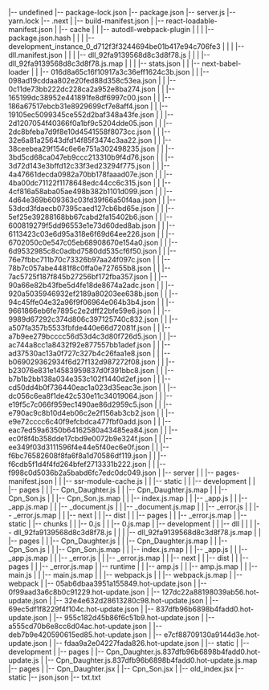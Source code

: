 |-- undefined
    |-- package-lock.json
    |-- package.json
    |-- server.js
    |-- yarn.lock
    |-- .next
    |   |-- build-manifest.json
    |   |-- react-loadable-manifest.json
    |   |-- cache
    |   |   |-- autodll-webpack-plugin
    |   |   |   |-- package.json.hash
    |   |   |   |-- development_instance_0_d712f3f3244694be01b417e94c706fe3
    |   |   |       |-- dll.manifest.json
    |   |   |       |-- dll_92fa9139568d8c3d8f78.js
    |   |   |       |-- dll_92fa9139568d8c3d8f78.js.map
    |   |   |       |-- stats.json
    |   |   |-- next-babel-loader
    |   |       |-- 016d8a65c16f10917a3c36eff1624c3b.json
    |   |       |-- 098ad19cddaa802e20fed88d358c53ea.json
    |   |       |-- 0c11de73bb222dc228ca2a952e8ba274.json
    |   |       |-- 165199dc38952e441891fe8df6997c00.json
    |   |       |-- 186a67517ebcb31e8929699cf7e8aff4.json
    |   |       |-- 19105ec5099345ce552d2baf348a43fe.json
    |   |       |-- 2d1207054f40366f0a1bf9c5204dde05.json
    |   |       |-- 2dc8bfeba7d9f8e10d4541558f8073cc.json
    |   |       |-- 32e6a81a25643dfd14f85f3474c3aa22.json
    |   |       |-- 38ceebea29f154c6e6e751a302498235.json
    |   |       |-- 3bd5cd68ca047eb9ccc213310b9f4d76.json
    |   |       |-- 3d72d143e3bffd12c33f3ed23294f775.json
    |   |       |-- 4a47661decda0982a70bb178faaad07e.json
    |   |       |-- 4ba00dc71122f1178648edc44cc6c315.json
    |   |       |-- 4cf816a58aba05ae498b382b1101d099.json
    |   |       |-- 4d64e369b609363c03fd39f66a50f4aa.json
    |   |       |-- 53dcd3fdaecb07395caed127cb6bd65e.json
    |   |       |-- 5ef25e39288168bb67cabd2fa15402b6.json
    |   |       |-- 600819279f5dd96553e1e73d60ded8ab.json
    |   |       |-- 6113423c03e6d95a318e6f69d64ee226.json
    |   |       |-- 6702050c0e547c05eb68908670e154a0.json
    |   |       |-- 6d9532985c8c0adbd7580dd535cf6f50.json
    |   |       |-- 76e7fbbc711b70c73326b97aa24f097c.json
    |   |       |-- 78b7c057abe4481f8c0ffa0e727655b8.json
    |   |       |-- 7ac5725f187f845b27256bf172fba357.json
    |   |       |-- 90a66e82b43fbe5d4fe18de8674a2adc.json
    |   |       |-- 920a5035946932ef2189a80203ee638b.json
    |   |       |-- 94c45ffe04e32a96f9f06964e064b3b4.json
    |   |       |-- 9661866eb6fe7895c2e2dff22bfe59e6.json
    |   |       |-- 9989d67292c374d806c397125740c832.json
    |   |       |-- a507fa357b5533fbfde440e66d72081f.json
    |   |       |-- a7b9ee279bcccc56d53d4c3d80f726d5.json
    |   |       |-- ac744a8cc1a8432f92e877557bb1adef.json
    |   |       |-- ad37530ac13a0f727c327b4c26faa1e8.json
    |   |       |-- b069029362934f6d27f132d987272f08.json
    |   |       |-- b23076e831e14583959837d0f391bbc8.json
    |   |       |-- b7b1b2bb138a034e353c102f1440d2ef.json
    |   |       |-- cd50dd4b0f736440eac1a023d35eac3e.json
    |   |       |-- dc056c6ea8f1de42c530e11c34019064.json
    |   |       |-- e19f5c7c066f959ec1490ae86d2959c5.json
    |   |       |-- e790ac9c8b10d4eb06c2e2f156ab3cb2.json
    |   |       |-- e9e72cccc6c40f9efcbdca477fbf0add.json
    |   |       |-- eac7ed59a6350b64162580a43485ea84.json
    |   |       |-- ec0f8f4b358dde17cbd9e0072b9e324f.json
    |   |       |-- ee349f03d3111596f4e44e5f40ec6e0f.json
    |   |       |-- f6bc76582608f8fa6f8a1d70586df119.json
    |   |       |-- f6cdb5f1d4f4fd264bfef2713331b222.json
    |   |       |-- f998c0d5036b2a5babd6fc7edc0dc049.json
    |   |-- server
    |   |   |-- pages-manifest.json
    |   |   |-- ssr-module-cache.js
    |   |   |-- static
    |   |       |-- development
    |   |           |-- pages
    |   |               |-- Cpn_Daughter.js
    |   |               |-- Cpn_Daughter.js.map
    |   |               |-- Cpn_Son.js
    |   |               |-- Cpn_Son.js.map
    |   |               |-- index.js.map
    |   |               |-- _app.js
    |   |               |-- _app.js.map
    |   |               |-- _document.js
    |   |               |-- _document.js.map
    |   |               |-- _error.js
    |   |               |-- _error.js.map
    |   |               |-- next
    |   |                   |-- dist
    |   |                       |-- pages
    |   |                           |-- _error.js.map
    |   |-- static
    |       |-- chunks
    |       |   |-- 0.js
    |       |   |-- 0.js.map
    |       |-- development
    |       |   |-- dll
    |       |   |   |-- dll_92fa9139568d8c3d8f78.js
    |       |   |   |-- dll_92fa9139568d8c3d8f78.js.map
    |       |   |-- pages
    |       |       |-- Cpn_Daughter.js
    |       |       |-- Cpn_Daughter.js.map
    |       |       |-- Cpn_Son.js
    |       |       |-- Cpn_Son.js.map
    |       |       |-- index.js.map
    |       |       |-- _app.js
    |       |       |-- _app.js.map
    |       |       |-- _error.js
    |       |       |-- _error.js.map
    |       |       |-- next
    |       |           |-- dist
    |       |               |-- pages
    |       |                   |-- _error.js.map
    |       |-- runtime
    |       |   |-- amp.js
    |       |   |-- amp.js.map
    |       |   |-- main.js
    |       |   |-- main.js.map
    |       |   |-- webpack.js
    |       |   |-- webpack.js.map
    |       |-- webpack
    |           |-- 05ab6dbaa3951a155849.hot-update.json
    |           |-- 0f99aad3a6c8b0c91229.hot-update.json
    |           |-- 127dc22a88198039ab56.hot-update.json
    |           |-- 32e4e632d28613280c98.hot-update.json
    |           |-- 69ec5df1f8229f4f104c.hot-update.json
    |           |-- 837dfb96b6898b4fadd0.hot-update.json
    |           |-- 955c182d45b86f6c51b9.hot-update.json
    |           |-- a555cd70b6e8cc6d04ac.hot-update.json
    |           |-- deb7b9e420590615ed85.hot-update.json
    |           |-- e7cf88709130a9144d3e.hot-update.json
    |           |-- fdaa9a2e04227fada826.hot-update.json
    |           |-- static
    |               |-- development
    |                   |-- pages
    |                       |-- Cpn_Daughter.js.837dfb96b6898b4fadd0.hot-update.js
    |                       |-- Cpn_Daughter.js.837dfb96b6898b4fadd0.hot-update.js.map
    |-- pages
    |   |-- Cpn_Daughter.jsx
    |   |-- Cpn_Son.jsx
    |   |-- old_index.jsx
    |-- static
        |-- json.json
        |-- txt.txt

